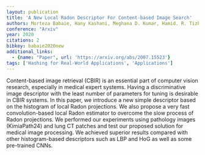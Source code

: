 ```yaml
---
layout: publication
title: 'A New Local Radon Descriptor For Content-based Image Search'
authors: Morteza Babaie, Hany Kashani, Meghana D. Kumar, Hamid. R. Tizhoosh
conference: "Arxiv"
year: 2020
citations: 2
bibkey: babaie2020new
additional_links:
  - {name: "Paper", url: 'https://arxiv.org/abs/2007.15523'}
tags: ['Hashing for Real-World Applications', 'Applications']
---
```

Content-based image retrieval (CBIR) is an essential part of computer vision
research, especially in medical expert systems. Having a discriminative image
descriptor with the least number of parameters for tuning is desirable in CBIR
systems. In this paper, we introduce a new simple descriptor based on the
histogram of local Radon projections. We also propose a very fast
convolution-based local Radon estimator to overcome the slow process of Radon
projections. We performed our experiments using pathology images (KimiaPath24)
and lung CT patches and test our proposed solution for medical image
processing. We achieved superior results compared with other histogram-based
descriptors such as LBP and HoG as well as some pre-trained CNNs.
